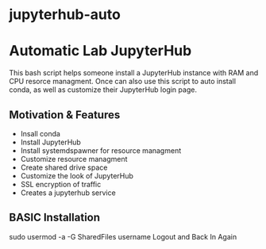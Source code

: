 # jupyterhub-auto

Automatic Lab JupyterHub
========================

This bash script helps someone install a JupyterHub instance with RAM and CPU resorce managment. Once can also use this script to auto install conda, as well as customize their JupyterHub login page.


Motivation & Features
---------------------

- Insall conda
- Install JupyterHub
- Install systemdspawner for resource managment
- Customize resource managment
- Create shared drive space
- Customize the look of JupyterHub
- SSL encryption of traffic
- Creates a jupyterhub service

BASIC Installation
------------------

sudo usermod -a -G SharedFiles username
Logout and Back In Again